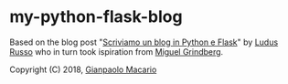# my-python-flask-blog

Based on the blog post "[Scriviamo un blog in Python e Flask](https://ludusrusso.cc/2016/12/27/tutorial-flask/)" by [Ludus Russo](https://ludusrusso.cc/) who in turn took ispiration from [Miguel Grindberg](https://blog.miguelgrinberg.com/).

Copyright (C) 2018, [Gianpaolo Macario](https://gmacario.github.io/)

<!-- EOF -->
